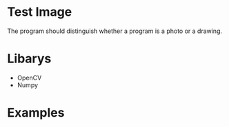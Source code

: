 # Test Image    
The program should distinguish whether a program is a photo or a drawing.

# Libarys
- OpenCV
- Numpy

# Examples
